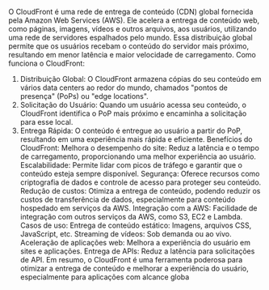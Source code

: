 O CloudFront é uma rede de entrega de conteúdo (CDN) global fornecida pela Amazon Web Services (AWS). Ele acelera a entrega de conteúdo web, como páginas, imagens, vídeos e outros arquivos, aos usuários, utilizando uma rede de servidores espalhados pelo mundo. Essa distribuição global permite que os usuários recebam o conteúdo do servidor mais próximo, resultando em menor latência e maior velocidade de carregamento. 
Como funciona o CloudFront:
1. Distribuição Global:
O CloudFront armazena cópias do seu conteúdo em vários data centers ao redor do mundo, chamados "pontos de presença" (PoPs) ou "edge locations".
2. Solicitação do Usuário:
Quando um usuário acessa seu conteúdo, o CloudFront identifica o PoP mais próximo e encaminha a solicitação para esse local.
3. Entrega Rápida:
O conteúdo é entregue ao usuário a partir do PoP, resultando em uma experiência mais rápida e eficiente. 
Benefícios do CloudFront:
Melhora o desempenho do site:
Reduz a latência e o tempo de carregamento, proporcionando uma melhor experiência ao usuário. 
Escalabilidade:
Permite lidar com picos de tráfego e garantir que o conteúdo esteja sempre disponível. 
Segurança:
Oferece recursos como criptografia de dados e controle de acesso para proteger seu conteúdo. 
Redução de custos:
Otimiza a entrega de conteúdo, podendo reduzir os custos de transferência de dados, especialmente para conteúdo hospedado em serviços da AWS. 
Integração com a AWS:
Facilidade de integração com outros serviços da AWS, como S3, EC2 e Lambda. 
Casos de uso:
Entrega de conteúdo estático: Imagens, arquivos CSS, JavaScript, etc. 
Streaming de vídeos: Sob demanda ou ao vivo. 
Aceleração de aplicações web: Melhora a experiência do usuário em sites e aplicações. 
Entrega de APIs: Reduz a latência para solicitações de API. 
Em resumo, o CloudFront é uma ferramenta poderosa para otimizar a entrega de conteúdo e melhorar a experiência do usuário, especialmente para aplicações com alcance globa
